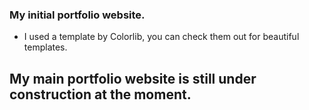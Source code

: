 ### My initial portfolio website.

- I used a template by Colorlib, you can check them out for beautiful templates.

## My main portfolio website is still under construction at the moment.
